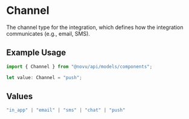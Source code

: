 # Channel

The channel type for the integration, which defines how the integration communicates (e.g., email, SMS).

## Example Usage

```typescript
import { Channel } from "@novu/api/models/components";

let value: Channel = "push";
```

## Values

```typescript
"in_app" | "email" | "sms" | "chat" | "push"
```